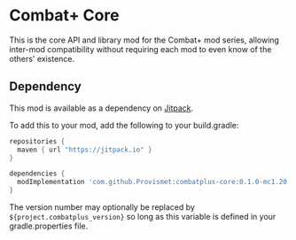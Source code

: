 # Combat+ Core

This is the core API and library mod for the Combat+ mod series, allowing inter-mod compatibility without requiring each mod to even know of the others' existence.

## Dependency
This mod is available as a dependency on [Jitpack](https://jitpack.io/#Provismet/combatplus-core).

To add this to your mod, add the following to your build.gradle:
```gradle
repositories {
  maven { url "https://jitpack.io" }
}
```

```gradle
dependencies {
  modImplementation 'com.github.Provismet:combatplus-core:0.1.0-mc1.20.1'
}
```
The version number may optionally be replaced by `${project.combatplus_version}` so long as this variable is defined in your gradle.properties file.
